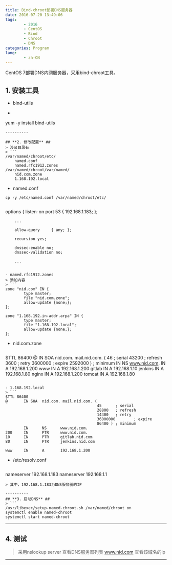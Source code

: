```yaml
---
title: Bind-chroot部署DNS服务器
date: 2016-07-20 13:49:06
tags:
        - 2016
        - CentOS
        - Bind
        - Chroot
        - DNS
categories: Program
lang:
        - zh-CN
---
```

CentOS 7部署DNS内网服务器，采用bind-chroot工具。

<!-- more -->

## **1. 安装工具** ##
- bind-utils
- ```
yum -y install bind-utils
```
----------

## **2. 修改配置** ##
> 涉及目录有
> ```
/var/named/chroot/etc/
    named.conf
    named.rfc1912.zones
/var/named/chroot/var/named/
    nid.com.zone
    1.168.192.local
```

- named.conf
```
cp -y /etc/named.conf /var/named/chroot/etc/
```
> ```
options {
        listen-on port 53 { 192.168.1.183; };

        ...

        allow-query     { any; };

        recursion yes;

        dnssec-enable no;
        dnssec-validation no;

        ...

```

- named.rfc1912.zones
> 添加内容
> ```
zone "nid.com" IN {
        type master;
        file "nid.com.zone";
        allow-update {none;};
};

zone "1.168.192.in-addr.arpa" IN {
        type master;
        file "1.168.192.local";
        allow-update {none;};
};

```

- nid.com.zone
> ```
$TTL 86400
@       IN SOA  nid.com. mail.nid.com. (
                                        46      ; serial
                                        43200   ; refresh
                                        3600    ; retry
                                        3600000 ; expire
                                        2592000 )       ; minimum
        IN      NS      www.nid.com.
        IN      A       192.168.1.200
www     IN      A       192.168.1.200
gitlab  IN      A       192.168.1.10
jenkins IN      A       192.168.1.80
nginx   IN      A       192.168.1.200
tomcat  IN      A       192.168.1.80

```

- 1.168.192.local
> ```
$TTL 86400
@       IN SOA  nid.com. mail.nid.com. (
                                        45      ; serial
                                        28800   ; refresh
                                        14400   ; retry
                                        36000000        ; expire
                                        86400 ) ; minimum
        IN      NS      www.nid.com.
200     IN      PTR     www.nid.com.
10      IN      PTR     gitlab.nid.com
80      IN      PTR     jenkins.nid.com

www     IN      A       192.168.1.200
```

- /etc/resolv.conf
> ```
nameserver 192.168.1.183
nameserver 192.168.1.1
```
> 其中，192.168.1.183为DNS服务器的IP

----------
## **3. 启动DNS** ##
> ```
/usr/libexec/setup-named-chroot.sh /var/named/chroot on
systemctl enable named-chroot
systemctl start named-chroot
```

----------
## **4. 测试** ##
> 采用nslookup
> server 查看DNS服务器列表
> www.nid.com 查看该域名的ip


----------

